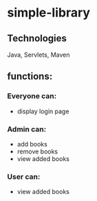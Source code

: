 # simple-library

## Technologies

Java, Servlets, Maven 

## functions:

### Everyone can:

- display login page 

### Admin can:

- add books
- remove books
- view added books

### User can: 

- view added books
